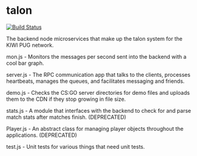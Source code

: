 # talon

[![Build Status](https://travis-ci.com/dechristopher/talon.svg?token=Y3xVpkK5ssNWUcAWrYpW&branch=master)](https://travis-ci.com/dechristopher/talon)

The backend node microservices that make up the talon system for the KIWI PUG network.

mon.js    - Monitors the messages per second sent into the backend with a cool bar graph.

server.js - The RPC communication app that talks to the clients, processes heartbeats, manages the queues, and
facilitates messaging and friends. 

demo.js   - Checks the CS:GO server directories for demo files and uploads them to the CDN if they stop growing in file size.

stats.js  - A module that interfaces with the backend to check for and parse match stats after matches finish. (DEPRECATED)

Player.js - An abstract class for managing player objects throughout the applications. (DEPRECATED)

test.js   - Unit tests for various things that need unit tests.
